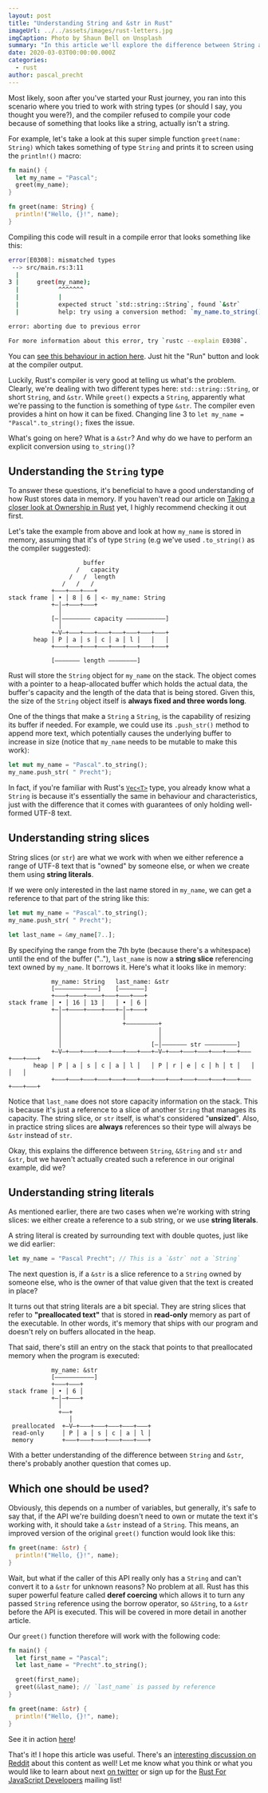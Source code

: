 ```yaml
---
layout: post
title: "Understanding String and &str in Rust"
imageUrl: ../../assets/images/rust-letters.jpg
imgCaption: Photo by Shaun Bell on Unsplash
summary: "In this article we'll explore the difference between String and str in Rust and when to use which."
date: 2020-03-03T00:00:00.000Z
categories:
  - rust
author: pascal_precht
---
```


Most likely, soon after you've started your Rust journey, you ran into this scenario where you tried to work with string types (or should I say, you thought you were?), and the compiler refused to compile your code because of something that looks like a string, actually isn't a string.

For example, let's take a look at this super simple function `greet(name: String)` which takes something of type `String` and prints it to screen using the `println!()` macro:

```rust
fn main() {
  let my_name = "Pascal";
  greet(my_name);
}

fn greet(name: String) {
  println!("Hello, {}!", name);
}
```

Compiling this code will result in a compile error that looks something like this:

```sh
error[E0308]: mismatched types
 --> src/main.rs:3:11
  |
3 |     greet(my_name);
  |           ^^^^^^^
  |           |
  |           expected struct `std::string::String`, found `&str`
  |           help: try using a conversion method: `my_name.to_string()`

error: aborting due to previous error

For more information about this error, try `rustc --explain E0308`.
```

You can [see this behaviour in action here](https://play.rust-lang.org/?version=stable&mode=debug&edition=2018&gist=c7a2f191abc0eae9a201f1f65c6a4f12). Just hit the "Run" button and look at the compiler output.

Luckily, Rust's compiler is very good at telling us what's the problem. Clearly, we're dealing with two different types here: `std::string::String`, or short `String`, and `&str`. While `greet()` expects a `String`, apparently what we're passing to the function is something of type `&str`. The compiler even provides a hint on how it can be fixed. Changing line 3 to `let my_name = "Pascal".to_string();` fixes the issue.

What's going on here? What is a `&str`? And why do we have to perform an explicit conversion using `to_string()`?

## Understanding the `String` type

To answer these questions, it's beneficial to have a good understanding of how Rust stores data in memory. If you haven't read our article on [Taking a closer look at Ownership in Rust](/ownership-in-rust/) yet, I highly recommend checking it out first.

Let's take the example from above and look at how `my_name` is stored in memory, assuming that it's of type `String` (e.g we've used `.to_string()` as the compiler suggested):

```
                     buffer
                   /   capacity
                 /   /  length
               /   /   /
            +–––+–––+–––+
stack frame │ • │ 8 │ 6 │ <- my_name: String
            +–│–+–––+–––+
              │
            [–│–––––––– capacity –––––––––––]
              │
            +–V–+–––+–––+–––+–––+–––+–––+–––+
       heap │ P │ a │ s │ c │ a │ l │   │   │
            +–––+–––+–––+–––+–––+–––+–––+–––+

            [––––––– length ––––––––]
```

Rust will store the `String` object for `my_name` on the stack. The object comes with a pointer to a heap-allocated buffer which holds the actual data, the buffer's capacity and the length of the data that is being stored. Given this, the size of the `String` object itself is **always fixed and three words long**.

One of the things that make a `String` a `String`, is the capability of resizing its buffer if needed. For example, we could use its `.push_str()` method to append more text, which potentially causes the underlying buffer to increase in size (notice that `my_name` needs to be mutable to make this work):

```rust
let mut my_name = "Pascal".to_string();
my_name.push_str( " Precht");
```

In fact, if you're familiar with Rust's [`Vec<T>`](https://doc.rust-lang.org/std/vec/index.html) type, you already know what a `String` is because it's essentially the same in behaviour and characteristics, just with the difference that it comes with guarantees of only holding well-formed UTF-8 text.

## Understanding string slices

String slices (or `str`) are what we work with when we either reference a range of UTF-8 text that is "owned" by someone else, or when we create them using **string literals**.

If we were only interested in the last name stored in `my_name`, we can get a reference to that part of the string like this:

```rust
let mut my_name = "Pascal".to_string();
my_name.push_str( " Precht");

let last_name = &my_name[7..];
```

By specifying the range from the 7th byte (because there's a whitespace) until the end of the buffer (".."), `last_name` is now a **string slice** referencing text owned by `my_name`. It borrows it. Here's what it looks like in memory:

```
            my_name: String   last_name: &str
            [––––––––––––]    [–––––––]
            +–––+––––+––––+–––+–––+–––+
stack frame │ • │ 16 │ 13 │   │ • │ 6 │ 
            +–│–+––––+––––+–––+–│–+–––+
              │                 │
              │                 +–––––––––+
              │                           │
              │                           │
              │                         [–│––––––– str –––––––––]
            +–V–+–––+–––+–––+–––+–––+–––+–V–+–––+–––+–––+–––+–––+–––+–––+–––+
       heap │ P │ a │ s │ c │ a │ l │   │ P │ r │ e │ c │ h │ t │   │   │   │
            +–––+–––+–––+–––+–––+–––+–––+–––+–––+–––+–––+–––+–––+–––+–––+–––+
```

Notice that `last_name` does not store capacity information on the stack. This is because it's just a reference to a slice of another `String` that manages its capacity. The string slice, or `str` itself, is what's considered "**unsized**". Also, in practice string slices are **always** references so their type will always be `&str` instead of `str`.

Okay, this explains the difference between `String`, `&String` and `str` and `&str`, but we haven't actually created such a reference in our original example, did we?

## Understanding string literals

As mentioned earlier, there are two cases when we're working with string slices: we either create a reference to a sub string, or we use **string literals**.

A string literal is created by surrounding text with double quotes, just like we did earlier:

```rust
let my_name = "Pascal Precht"; // This is a `&str` not a `String`
```

The next question is, if a `&str` is a slice reference to a `String` owned by someone else, who is the owner of that value given that the text is created in place?

It turns out that string literals are a bit special. They are string slices that refer to **"preallocated text"** that is stored in **read-only** memory as part of the executable. In other words, it's memory that ships with our program and doesn't rely on buffers allocated in the heap.

That said, there's still an entry on the stack that points to that preallocated memory when the program is executed:

```
            my_name: &str
            [–––––––––––]
            +–––+–––+
stack frame │ • │ 6 │ 
            +–│–+–––+
              │                 
              +––+                
                 │
 preallocated  +–V–+–––+–––+–––+–––+–––+
 read-only     │ P │ a │ s │ c │ a │ l │
 memory        +–––+–––+–––+–––+–––+–––+

```

With a better understanding of the difference between `String` and `&str`, there's probably another question that comes up.

## Which one should be used?

Obviously, this depends on a number of variables, but generally, it's safe to say that, if the API we're building doesn't need to own or mutate the text it's working with, it should take a `&str` instead of a `String`. This means, an improved version of the original `greet()` function would look like this:

```rust
fn greet(name: &str) {
  println!("Hello, {}!", name);
}
```

Wait, but what if the caller of this API really only has a `String` and can't convert it to a `&str` for unknown reasons? No problem at all. Rust has this super powerful feature called **deref coercing** which allows it to turn any passed `String` reference using the borrow operator, so `&String`, to a `&str` before the API is executed. This will be covered in more detail in another article.

Our `greet()` function therefore will work with the following code:

```rust
fn main() {
  let first_name = "Pascal";
  let last_name = "Precht".to_string();

  greet(first_name);
  greet(&last_name); // `last_name` is passed by reference
}

fn greet(name: &str) {
  println!("Hello, {}!", name);
}
```

See it in action [here](https://play.rust-lang.org/?version=stable&mode=debug&edition=2018&gist=0fd3fcd6a4a00fdebf30844a15fe6f52)!

That's it! I hope this article was useful. There's an [interesting discussion on Reddit](https://www.reddit.com/r/rust/comments/fcuq8x/understanding_string_and_str_in_rust/) about this content as well! Let me know what you think or what you would like to learn about next [on twitter](https://twitter.com/PascalPrecht) or sign up for the [Rust For JavaScript Developers](/categories/rust) mailing list!
